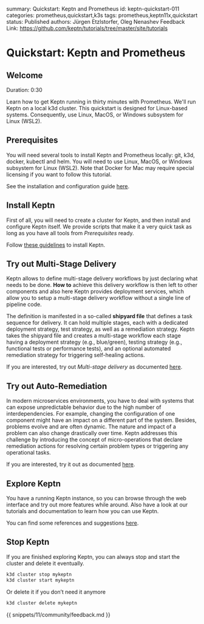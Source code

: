 summary: Quickstart: Keptn and Prometheus
id: keptn-quickstart-011
categories: prometheus,quickstart,k3s
tags: prometheus,keptn11x,quickstart
status: Published 
authors: Jürgen Etzlstorfer, Oleg Nenashev
Feedback Link: https://github.com/keptn/tutorials/tree/master/site/tutorials

# Quickstart: Keptn and Prometheus

## Welcome 
Duration: 0:30

Learn how to get Keptn running in thirty minutes with Prometheus. We'll run Keptn on a local k3d cluster. This quickstart is designed for Linux-based systems. Consequently, use Linux, MacOS, or Windows subsystem for Linux (WSL2).

## Prerequisites

You will need several tools to install Keptn and Prometheus locally: git, k3d, docker, kubectl and helm. You will need to use Linux, MacOS, or Windows subsystem for Linux (WSL2). Note that Docker for Mac may require special licensing if you want to follow this tutorial.

See the installation and configuration guide [here](https://keptn.sh/docs/quickstart/#prerequisites).

## Install Keptn

First of all, you will need to create a cluster for Keptn, and then install and configure Keptn itself. We provide scripts that make it a very quick task as long as you have all tools from _Prerequisites_ ready. 

Follow [these guidelines](https://keptn.sh/docs/quickstart/#install-keptn) to install Keptn.

## Try out Multi-Stage Delivery

Keptn allows to define multi-stage delivery workflows by just declaring what needs to be done. **How to** achieve this delivery workflow is then left to other components and also here Keptn provides deployment services, which allow you to setup a multi-stage delivery workflow without a single line of pipeline code.

The definition is manifested in a so-called **shipyard file** that defines a task sequence for delivery. It can hold multiple stages, each with a dedicated deployment strategy, test strategy, as well as a remediation strategy. Keptn takes the shipyard file and creates a multi-stage workflow each stage having a deployment strategy (e.g., blue/green), testing strategy (e.g., functional tests or performance tests), and an optional automated remediation strategy for triggering self-healing actions.

If you are interested, try out _Multi-stage delivery_ as documented [here](https://keptn.sh/docs/quickstart/#try-multi-stage-delivery).

## Try out Auto-Remediation

In modern microservices environments, you have to deal with systems that can expose unpredictable behavior due to the high number of interdependencies. For example, changing the configuration of one component might have an impact on a different part of the system. Besides, problems evolve and are often dynamic. The nature and impact of a problem can also change drastically over time. Keptn addresses this challenge by introducing the concept of micro-operations that declare remediation actions for resolving certain problem types or triggering any operational tasks.

If you are interested, try it out as documented [here](https://keptn.sh/docs/quickstart/#try-auto-remediation).

## Explore Keptn

You have a running Keptn instance, so you can browse through the web interface and try out more features while around. Also have a look at our tutorials and documentation to learn how you can use Keptn.

You can find some references and suggestions [here](https://keptn.sh/docs/quickstart/#explore-keptn).

## Stop Keptn

If you are finished exploring Keptn, you can always stop and start the cluster and delete it eventually.

```bash
k3d cluster stop mykeptn
k3d cluster start mykeptn
```

Or delete it if you don’t need it anymore

```bash
k3d cluster delete mykeptn
```

{{ snippets/11/community/feedback.md }}
